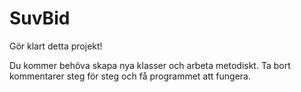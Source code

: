 # SuvBid

Gör klart detta projekt!

Du kommer behöva skapa nya klasser och arbeta metodiskt. Ta bort kommentarer steg för steg och få programmet att fungera.